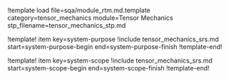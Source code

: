 !template load file=sqa/module_rtm.md.template category=tensor_mechanics module=Tensor Mechanics stp_filename=tensor_mechanics_stp.md

!template! item key=system-purpose
!include tensor_mechanics_srs.md start=system-purpose-begin end=system-purpose-finish
!template-end!

!template! item key=system-scope
!include tensor_mechanics_srs.md start=system-scope-begin end=system-scope-finish
!template-end!
